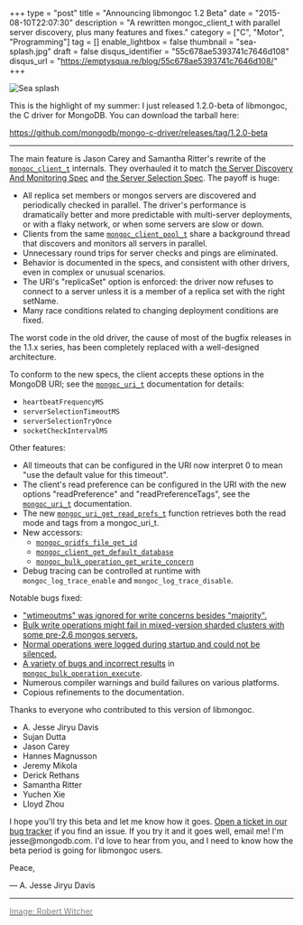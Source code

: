 +++
type = "post"
title = "Announcing libmongoc 1.2 Beta"
date = "2015-08-10T22:07:30"
description = "A rewritten mongoc_client_t with parallel server discovery, plus many features and fixes."
category = ["C", "Motor", "Programming"]
tag = []
enable_lightbox = false
thumbnail = "sea-splash.jpg"
draft = false
disqus_identifier = "55c678ae5393741c7646d108"
disqus_url = "https://emptysqua.re/blog/55c678ae5393741c7646d108/"
+++

<p><img style="display:block; margin-left:auto; margin-right:auto;" src="sea-splash.jpg" alt="Sea splash" title="Sea splash" /></p>
<p>This is the highlight of my summer: I just released 1.2.0-beta of libmongoc, the C driver for MongoDB. You can download the tarball here:</p>
<p><a href="https://github.com/mongodb/mongo-c-driver/releases/tag/1.2.0-beta">https://github.com/mongodb/mongo-c-driver/releases/tag/1.2.0-beta</a></p>
<hr />
<p>The main feature is Jason Carey and Samantha Ritter's rewrite of the <a href="http://api.mongodb.org/c/current/mongoc_client_t.html"><code>mongoc_client_t</code></a> internals. They overhauled it to match <a href="/server-discovery-and-monitoring-in-pymongo-perl-and-c/">the Server Discovery And Monitoring Spec</a> and <a href="https://www.mongodb.com/blog/post/server-selection-next-generation-mongodb-drivers">the
Server Selection Spec</a>. The payoff is huge:</p>
<ul>
<li>All replica set members or mongos servers are discovered and periodically
  checked in parallel. The driver's performance is dramatically better and
  more predictable with multi-server deployments, or with a flaky network,
  or when some servers are slow or down.</li>
<li>Clients from the same <a href="http://api.mongodb.org/c/current/mongoc_client_pool_t.html"><code>mongoc_client_pool_t</code></a> share a background thread that
  discovers and monitors all servers in parallel.</li>
<li>Unnecessary round trips for server checks and pings are eliminated.</li>
<li>Behavior is documented in the specs, and consistent with other drivers, even
  in complex or unusual scenarios.</li>
<li>The URI's "replicaSet" option is enforced: the driver now refuses to connect
  to a server unless it is a member of a replica set with the right setName.</li>
<li>Many race conditions related to changing deployment conditions are fixed.</li>
</ul>
<p>The worst code in the old driver, the cause of most of the bugfix releases in the 1.1.x series, has been completely replaced with a well-designed architecture.</p>
<p>To conform to the new specs, the client accepts these options in the MongoDB
URI; see the <a href="http://api.mongodb.org/c/current/mongoc_uri_t.html"><code>mongoc_uri_t</code></a> documentation for details:</p>
<ul>
<li><code>heartbeatFrequencyMS</code></li>
<li><code>serverSelectionTimeoutMS</code></li>
<li><code>serverSelectionTryOnce</code></li>
<li><code>socketCheckIntervalMS</code></li>
</ul>
<p>Other features:</p>
<ul>
<li>All timeouts that can be configured in the URI now interpret 0 to mean "use
  the default value for this timeout".</li>
<li>The client's read preference can be configured in the URI with the new
  options "readPreference" and "readPreferenceTags", see the <a href="http://api.mongodb.org/c/current/mongoc_uri_t.html"><code>mongoc_uri_t</code></a>
  documentation.</li>
<li>The new <a href="http://api.mongodb.org/c/current/mongoc_uri_get_read_prefs_t.html"><code>mongoc_uri_get_read_prefs_t</code></a> function retrieves both the read mode
  and tags from a mongoc_uri_t.</li>
<li>New accessors:<ul>
<li><a href="http://api.mongodb.org/c/current/mongoc_gridfs_file_get_id.html"><code>mongoc_gridfs_file_get_id</code></a></li>
<li><a href="http://api.mongodb.org/c/current/mongoc_client_get_database.html"><code>mongoc_client_get_default_database</code></a></li>
<li><a href="http://api.mongodb.org/c/current/mongoc_bulk_operation_get_write_concern.html"><code>mongoc_bulk_operation_get_write_concern</code></a></li>
</ul>
</li>
<li>Debug tracing can be controlled at runtime with <code>mongoc_log_trace_enable</code> and
  <code>mongoc_log_trace_disable</code>.</li>
</ul>
<p>Notable bugs fixed:</p>
<ul>
<li><a href="https://jira.mongodb.org/browse/CDRIVER-775">"wtimeoutms" was ignored for write concerns besides "majority".</a></li>
<li><a href="https://jira.mongodb.org/browse/CDRIVER-586">Bulk write operations might fail in mixed-version sharded clusters with
  some pre-2.6 mongos servers.</a></li>
<li><a href="https://jira.mongodb.org/browse/CDRIVER-731">Normal operations were logged during startup and could not be silenced.</a></li>
<li><a href="https://jira.mongodb.org/issues/?filter=18141&amp;jql=project%20%3D%20CDRIVER%20AND%20fixVersion%20in%20(1.2-beta%2C%201.2.0%2C%201.2-desired)%20and%20resolution%20is%20not%20empty%20and%20component%20%3D%20bulk%20ORDER%20BY%20key%20DESC">A variety of bugs and incorrect results</a> in <a href="http://api.mongodb.org/c/current/mongoc_bulk_operation_execute.html"><code>mongoc_bulk_operation_execute</code></a>.</li>
<li>Numerous compiler warnings and build failures on various platforms.</li>
<li>Copious refinements to the documentation.</li>
</ul>
<p>Thanks to everyone who contributed to this version of libmongoc.</p>
<ul>
<li>A. Jesse Jiryu Davis</li>
<li>Sujan Dutta</li>
<li>Jason Carey</li>
<li>Hannes Magnusson</li>
<li>Jeremy Mikola</li>
<li>Derick Rethans</li>
<li>Samantha Ritter</li>
<li>Yuchen Xie</li>
<li>Lloyd Zhou</li>
</ul>
<p>I hope you'll try this beta and let me know how it goes. <a href="https://jira.mongodb.org/browse/CDRIVER">Open a ticket in our bug tracker</a> if you find an issue. If you try it and it goes well, email me! I'm jesse@mongodb.com. I'd love to hear from you, and I need to know how the beta period is going for libmongoc users.</p>
<p>Peace,</p>
<p>&mdash; A. Jesse Jiryu Davis</p>
<hr />
<p><a href="https://www.flickr.com/photos/robertwitcher/14306767483"><span style="color:gray">Image: Robert Witcher</span></a></p>
